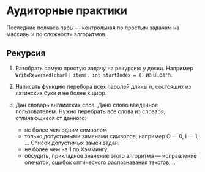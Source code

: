 ﻿# Аудиторные практики

Последние полчаса пары — контрольная по простым задачам на массивы и по сложности алгоритмов.

## Рекурсия

1. Разобрать самую простую задачу на рекурсию у доски. Например `WriteReversed(char[] items, int startIndex = 0)` из uLearn.

2. Написать функцию перебора всех паролей длины n, состоящих из латинских букв и не более k цифр.

3. Дан словарь английских слов.
	Дано слово введенное пользователем. 
	Нужно перебрать все слова из словаря, отличающиеся от данного:
	* не более чем одним символом
	* только допустимыми заменами символов, например O — 0, I — 1, ... Список допустимых замен задан.
	* не более чем на 1 по Хэммингу. 
	* обсудить, прикладное значение этого алгоритма — исправление опечаток, ошибок оптического распознавания текстов, ...
